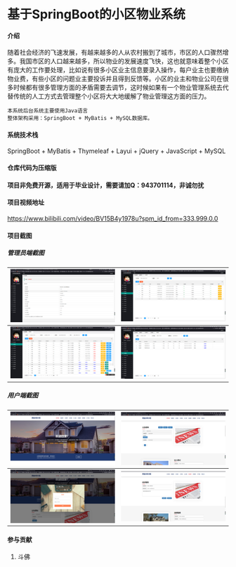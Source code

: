 # 基于SpringBoot的小区物业系统


#### 

#### 介绍

随着社会经济的飞速发展，有越来越多的人从农村搬到了城市，市区的人口骤然增多。我国市区的人口越来越多，所以物业的发展速度飞快，这也就意味着整个小区有庞大的工作要处理，比如说有很多小区业主信息要录入操作，每户业主也要缴纳物业费，有些小区的问题业主要投诉并且得到反馈等。小区的业主和物业公司在很多时候都有很多管理方面的矛盾需要去调节，这时候如果有一个物业管理系统去代替传统的人工方式去管理整个小区将大大地缓解了物业管理这方面的压力。

```
本系统后台系统主要使用Java语言
整体架构采用：SpringBoot + MyBatis + MySQL数据库。
```



#### 系统技术栈

SpringBoot + MyBatis + Thymeleaf + Layui +  jQuery + JavaScript +  MySQL 



#### 仓库代码为压缩版

#### 项目非免费开源，适用于毕业设计，需要请加Q：943701114，非诚勿扰



#### 项目视频地址

https://www.bilibili.com/video/BV15B4y1978u?spm_id_from=333.999.0.0

#### 项目截图

##### 管理员端截图

| <img src="img/admin_index.png" style="zoom:33%;" /> | <img src="img/user.png" style="zoom:33%;" />     |
| --------------------------------------------------- | ------------------------------------------------ |
| <img src="img/housing.png" style="zoom:33%;" />     | <img src="img/property.png" style="zoom:33%;" /> |



##### 用户端截图

| <img src="img/web_1.png" style="zoom:33%;" /> | <img src="img/notice.png" style="zoom:33%;" /> |
| --------------------------------------------- | ---------------------------------------------- |
| <img src="img/login.png" style="zoom:33%;" /> | <img src="img/other.png" style="zoom:33%;" />  |



#### 参与贡献

1.  斗佛

